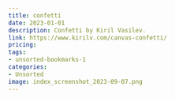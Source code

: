 ```yaml
---
title: confetti
date: 2023-01-01
description: Confetti by Kiril Vasilev.
link: https://www.kirilv.com/canvas-confetti/
pricing: 
tags: 
- unsorted-bookmarks-1 
categories: 
- Unsorted 
image: index_screenshot_2023-09-07.png
---
```


